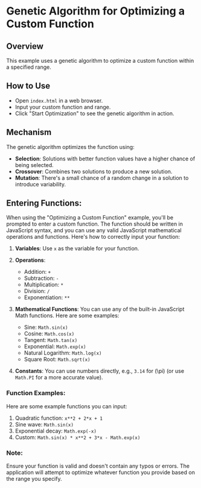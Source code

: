 
# Genetic Algorithm for Optimizing a Custom Function

## Overview
This example uses a genetic algorithm to optimize a custom function within a specified range.

## How to Use
- Open `index.html` in a web browser.
- Input your custom function and range.
- Click "Start Optimization" to see the genetic algorithm in action.

## Mechanism
The genetic algorithm optimizes the function using:
- **Selection**: Solutions with better function values have a higher chance of being selected.
- **Crossover**: Combines two solutions to produce a new solution.
- **Mutation**: There's a small chance of a random change in a solution to introduce variability.

## Entering Functions:

When using the "Optimizing a Custom Function" example, you'll be prompted to enter a custom function. The function should be written in JavaScript syntax, and you can use any valid JavaScript mathematical operations and functions. Here's how to correctly input your function:

1. **Variables**: Use `x` as the variable for your function.
   
2. **Operations**:  
   - Addition: `+`
   - Subtraction: `-`
   - Multiplication: `*`
   - Division: `/`
   - Exponentiation: `**`

3. **Mathematical Functions**: You can use any of the built-in JavaScript Math functions. Here are some examples:
   - Sine: `Math.sin(x)`
   - Cosine: `Math.cos(x)`
   - Tangent: `Math.tan(x)`
   - Exponential: `Math.exp(x)`
   - Natural Logarithm: `Math.log(x)`
   - Square Root: `Math.sqrt(x)`

4. **Constants**: You can use numbers directly, e.g., `3.14` for \(\pi\) (or use `Math.PI` for a more accurate value).

### Function Examples:

Here are some example functions you can input:

1. Quadratic function: `x**2 + 2*x + 1`
2. Sine wave: `Math.sin(x)`
3. Exponential decay: `Math.exp(-x)`
4. Custom: `Math.sin(x) * x**2 + 3*x - Math.exp(x)`

### Note:

Ensure your function is valid and doesn't contain any typos or errors. The application will attempt to optimize whatever function you provide based on the range you specify.
